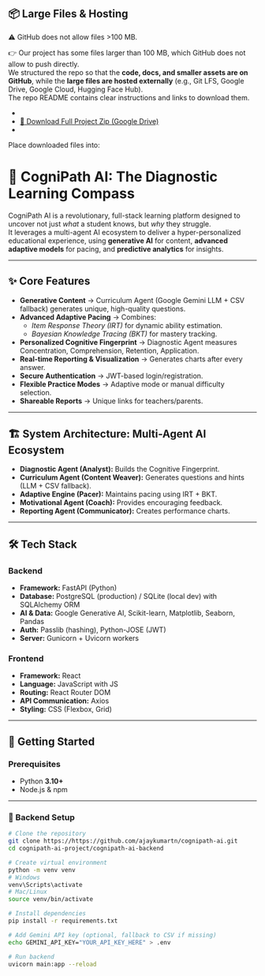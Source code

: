 ## 📦 Large Files & Hosting
⚠️ GitHub does not allow files >100 MB.  

👉 Our project has some files larger than 100 MB, which GitHub does not allow to push directly.  
We structured the repo so that the **code, docs, and smaller assets are on GitHub**, while the **large files are hosted externally** (e.g., Git LFS, Google Drive, Google Cloud, Hugging Face Hub).  
The repo README contains clear instructions and links to download them.

-   
- [🔗 Download Full Project Zip (Google Drive)](https://drive.google.com/drive/folders/1XWHdkrtD8OIl9-S5cLHvZDnGfNMQscbR?usp=sharing)
- 
Place downloaded files into:


# 🧠 CogniPath AI: The Diagnostic Learning Compass

CogniPath AI is a revolutionary, full-stack learning platform designed to uncover not just *what* a student knows, but *why* they struggle.  
It leverages a multi-agent AI ecosystem to deliver a hyper-personalized educational experience, using **generative AI** for content, **advanced adaptive models** for pacing, and **predictive analytics** for insights.

---

## ✨ Core Features
- **Generative Content** → Curriculum Agent (Google Gemini LLM + CSV fallback) generates unique, high-quality questions.
- **Advanced Adaptive Pacing** → Combines:
  - *Item Response Theory (IRT)* for dynamic ability estimation.
  - *Bayesian Knowledge Tracing (BKT)* for mastery tracking.
- **Personalized Cognitive Fingerprint** → Diagnostic Agent measures Concentration, Comprehension, Retention, Application.
- **Real-time Reporting & Visualization** → Generates charts after every answer.
- **Secure Authentication** → JWT-based login/registration.
- **Flexible Practice Modes** → Adaptive mode or manual difficulty selection.
- **Shareable Reports** → Unique links for teachers/parents.

---

## 🏗️ System Architecture: Multi-Agent AI Ecosystem
- **Diagnostic Agent (Analyst):** Builds the Cognitive Fingerprint.  
- **Curriculum Agent (Content Weaver):** Generates questions and hints (LLM + CSV fallback).  
- **Adaptive Engine (Pacer):** Maintains pacing using IRT + BKT.  
- **Motivational Agent (Coach):** Provides encouraging feedback.  
- **Reporting Agent (Communicator):** Creates performance charts.  

---

## 🛠️ Tech Stack
### Backend
- **Framework:** FastAPI (Python)  
- **Database:** PostgreSQL (production) / SQLite (local dev) with SQLAlchemy ORM  
- **AI & Data:** Google Generative AI, Scikit-learn, Matplotlib, Seaborn, Pandas  
- **Auth:** Passlib (hashing), Python-JOSE (JWT)  
- **Server:** Gunicorn + Uvicorn workers  

### Frontend
- **Framework:** React  
- **Language:** JavaScript with JS
- **Routing:** React Router DOM  
- **API Communication:** Axios  
- **Styling:** CSS (Flexbox, Grid)  

---

## 🚀 Getting Started

### Prerequisites
- Python **3.10+**
- Node.js & npm

---

### 🔹 Backend Setup
```bash
# Clone the repository
git clone https://https://github.com/ajaykumartn/cognipath-ai.git
cd cognipath-ai-project/cognipath-ai-backend

# Create virtual environment
python -m venv venv
# Windows
venv\Scripts\activate
# Mac/Linux
source venv/bin/activate

# Install dependencies
pip install -r requirements.txt

# Add Gemini API key (optional, fallback to CSV if missing)
echo GEMINI_API_KEY="YOUR_API_KEY_HERE" > .env

# Run backend
uvicorn main:app --reload

